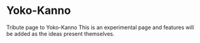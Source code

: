 # Yoko-Kanno
Tribute page to Yoko-Kanno
This is an experimental page and features will be added as the ideas present themselves.
